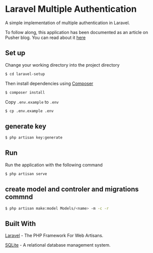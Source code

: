 # Laravel Multiple Authentication
A simple implementation of multiple authentication in Laravel.

To follow along, this application has been documented as an article on Pusher blog. You can read about it [here](https://pusher.com/tutorials/multiple-authentication-guards-laravel)

## Set up

Change your working directory into the project directory
```bash
$ cd laravel-setup
```

Then install dependencies using [Composer](https://getcomposer.org/doc/00-intro.md)
```bash
$ composer install
```

Copy `.env.example` to `.env`
```bash
$ cp .env.example .env
```
## generate key
```bash
$ php artisan key:generate
```

## Run
Run the application with the following command
```bash
$ php artisan serve
```

## create model and controler and migrations commnd 
```bash
$ php artisan make:model Models/<name> -m -c -r
```

## Built With
[Laravel](https://laravel.com/) - The PHP Framework For Web Artisans.

[SQLite](https://en.wikipedia.org/wiki/SQLite) - A relational database management system.
